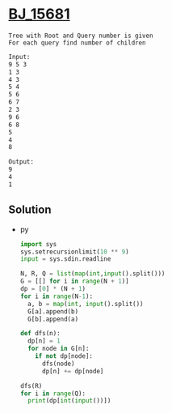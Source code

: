 # [BJ_15681](https://acmicpc.net/problem/15681)

```en
Tree with Root and Query number is given
For each query find number of children
```

```txt
Input: 
9 5 3
1 3
4 3
5 4
5 6
6 7
2 3
9 6
6 8
5
4
8

Output:
9
4
1
```

## Solution

* py

  ```py
  import sys
  sys.setrecursionlimit(10 ** 9)
  input = sys.sdin.readline

  N, R, Q = list(map(int,input().split()))
  G = [[] for i in range(N + 1)]
  dp = [0] * (N + 1)
  for i in range(N-1):
    a, b = map(int, input().split())
    G[a].append(b)
    G[b].append(a)

  def dfs(n):
    dp[n] = 1
    for node in G[n]:
      if not dp[node]:
        dfs(node)
        dp[n] += dp[node]

  dfs(R)
  for i in range(Q):
    print(dp[int(input())])
  ```
